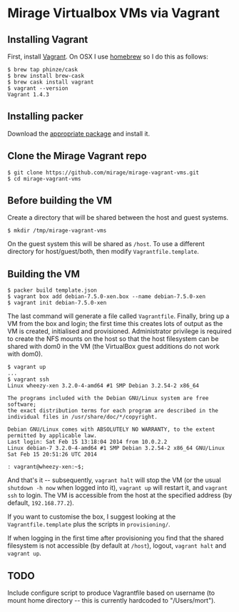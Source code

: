 # Mirage Virtualbox VMs via Vagrant

## Installing Vagrant

First, install [Vagrant][]. On OSX I use [homebrew][] so I do this as follows:

    $ brew tap phinze/cask
    $ brew install brew-cask
    $ brew cask install vagrant
    $ vagrant --version
    Vagrant 1.4.3

[homebrew]: http://brew.sh/
[vagrant]: http://vagrantup.com/

## Installing packer

Download the [appropriate package](http://www.packer.io/downloads.html) and
install it.

## Clone the Mirage Vagrant repo

    $ git clone https://github.com/mirage/mirage-vagrant-vms.git
    $ cd mirage-vagrant-vms

## Before building the VM

Create a directory that will be shared between the host and guest systems.

    $ mkdir /tmp/mirage-vagrant-vms

On the guest system this will be shared as `/host`.
To use a different directory for host/guest/both, then modify
`Vagrantfile.template`.

## Building the VM

    $ packer build template.json
    $ vagrant box add debian-7.5.0-xen.box --name debian-7.5.0-xen
    $ vagrant init debian-7.5.0-xen

The last command will generate a file called `Vagrantfile`.
Finally, bring up a VM from the box and login; the first time this creates lots
of output as the VM is created, initialised and provisioned. Administrator
privilege is required to create the NFS mounts on the host so that the host
filesystem can be shared with dom0 in the VM (the VirtualBox guest additions do
not work with dom0).

    $ vagrant up
    ...
    $ vagrant ssh
    Linux wheezy-xen 3.2.0-4-amd64 #1 SMP Debian 3.2.54-2 x86_64

    The programs included with the Debian GNU/Linux system are free software;
    the exact distribution terms for each program are described in the
    individual files in /usr/share/doc/*/copyright.

    Debian GNU/Linux comes with ABSOLUTELY NO WARRANTY, to the extent
    permitted by applicable law.
    Last login: Sat Feb 15 13:18:04 2014 from 10.0.2.2
    Linux debian-7 3.2.0-4-amd64 #1 SMP Debian 3.2.54-2 x86_64 GNU/Linux
    Sat Feb 15 20:51:26 UTC 2014

    : vagrant@wheezy-xen:~$;

And that's it -- subsequently, `vagrant halt` will stop the VM (or the usual
`shutdown -h now` when logged into it), `vagrant up` will restart it, and
`vagrant ssh` to login. The VM is accessible from the host at the specified
address (by default, `192.168.77.2`).

If you want to customise the box, I suggest looking at the `Vagrantfile.template` plus
the scripts in `provisioning/`.

If when logging in the first time after provisioning you find that the shared
filesystem is not accessible (by default at `/host`), logout, `vagrant halt` and
`vagrant up`.

## TODO

Include configure script to produce Vagrantfile based on username (to mount home
directory -- this is currently hardcoded to "/Users/mort").

